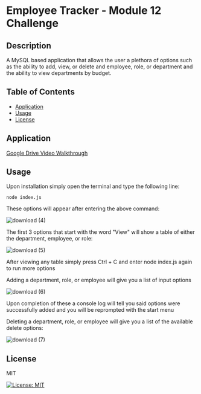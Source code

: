 # Employee Tracker - Module 12 Challenge

## Description

A MySQL based application that allows the user a plethora of options such as the ability to add, view, or delete and employee, role, or department and the ability to view departments by budget.

## Table of Contents
  - [Application](#Application)
  - [Usage](#Usage)
  - [License](#License)

## Application

[Google Drive Video Walkthrough](https://drive.google.com/file/d/1JTsvtDUY6_dHqz8F_3TJKvsxF1XUpK60/view)

## Usage

Upon installation simply open the terminal and type the following line:
```
node index.js
```

These options will appear after entering the above command:

![download (4)](https://user-images.githubusercontent.com/106128188/221744409-084db612-d66a-4def-8dd4-f4f333275398.png)

The first 3 options that start with the word "View" will show a table of either the department, employee, or role:

![download (5)](https://user-images.githubusercontent.com/106128188/221744761-94ed6935-d4e4-4df3-8bc9-c70614d9ae98.png)

After viewing any table simply press Ctrl + C and enter node index.js again to run more options

Adding a department, role, or employee will give you a list of input options

![download (6)](https://user-images.githubusercontent.com/106128188/221744944-a2fb51b9-49e5-48a7-b44e-3c83efd8cb7d.png)

Upon completion of these a console log will tell you said options were successfully added and you will be reprompted with the start menu

Deleting a department, role, or employee will give you a list of the available delete options:

![download (7)](https://user-images.githubusercontent.com/106128188/221745164-14400646-73e5-4029-9883-167c528d24ee.png)

## License

MIT

[![License: MIT](https://img.shields.io/badge/License-MIT-blue.svg)](https://opensource.org/licenses/MIT)

